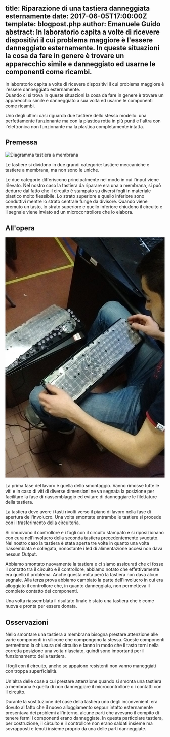 title: Riparazione di una tastiera danneggiata esternamente
date: 2017-06-05T17:00:00Z
template: blogpost.php
author: Emanuele Guido
abstract: In laboratorio capita a volte di ricevere dispositivi il cui problema maggiore è l'essere danneggiato esternamente. In queste situazioni la cosa da fare in genere è trovare un apparecchio simile e danneggiato ed usarne le componenti come ricambi.
---

In laboratorio capita a volte di ricevere dispositivi il cui problema maggiore è l'essere danneggiato esternamente.  
Quando ci si trova in queste situazioni la cosa da fare in genere è trovare un apparecchio simile e danneggiato a
sua volta ed usarne le componenti come ricambi.

Uno degli ultimi casi riguarda due tastiere dello stesso modello: una perfettamente funzionante ma con la plastica
rotta in più punti e l'altra con l'elettronica non funzionante ma la plastica completamente intatta.

## Premessa

<img class="decorativa" src="/blog/media/Membrane_keyboard_diagram_FULL_SCALE.png" alt="Diagramma tastiera a membrana" title="Diagramma di una tastiera a membrana">

Le tastiere si dividono in due grandi categorie: tastiere meccaniche e tastiere a membrana, ma non sono le uniche.

Le due categorie differiscono principalmente nel modo in cui l'input viene rilevato. Nel nostro caso la tastiera
da riparare era una a membrana, si può dedurre dal fatto che il circuito è stampato su diversi fogli in materiale
plastico molto flessibile. Lo strato superiore e quello inferiore sono conduttivi mentre lo strato centrale funge
da divisore. Quando viene premuto un tasto, lo strato superiore e quello inferiore chiudono il circuito e il
segnale viene inviato ad un microcontrollore che lo elabora.

## All'opera

<img class="decorativa-flow" src="media/riparazione-tastiera.jpg" alt="Riparazione della tastiera" title="Riparazione della tastiera">

La prima fase del lavoro è quella dello smontaggio. Vanno rimosse tutte le viti e in caso di viti di diverse
dimensioni ne va segnata la posizione per facilitare la fase di riassemblaggio ed evitare di danneggiare le
filettature della tastiera.

La tastiera deve avere i tasti rivolti verso il piano di lavoro nella fase di apertura
dell'involucro. Una volta smontate entrambe le tastiere si procede con il trasferimento della circuiteria.

Si rimuovono il controllore e i fogli con il circuito stampato e si riposizionano con cura nell'involucro della
seconda tastiera precedentemente svuotato.  
Nel nostro caso la tastiera è stata aperta tre volte in quanto una
volta riassemblata e collegata, nonostante i led di alimentazione accesi non dava nessun Output.

Abbiamo smontato nuovamente la tastiera e ci siamo assicurati che ci fosse il contatto tra il circuito e il controllore,
abbiamo notato che effettivamente era quello il problema. Anche questa volta però la tastiera non dava alcun
segnale. Alla terza prova abbiamo cambiato la parte dell'involucro in cui era alloggiato il controllore che, in
quanto danneggiata, non permetteva il completo contatto dei componenti.

Una volta riassemblata il risultato finale è stato una tastiera che è come nuova e pronta per essere donata.

## Osservazioni

Nello smontare una tastiera a membrana bisogna prestare attenzione alle varie componenti in silicone che compongono 
la stessa. Queste componenti permettono la chiusura del circuito e fanno in modo che il tasto torni nella corretta
posizione una volta rilasciato, quindi sono importanti per il funzionamento della tastiera.

I fogli con il circuito, anche se appaiono resistenti non vanno maneggiati con troppa superficialità.

Un'altra delle cose a cui prestare attenzione quando si smonta una tastiera a membrana è quella di non danneggiare
il microcontrollore o i contatti con il circuito.

Durante la sostituzione del case della tastiera uno degli inconvenienti era dovuto al fatto che il nuovo
alloggiamento seppur intatto esternamente presentava dei problemi all'interno, alcune parti che avevano il compito
di tenere fermi i componenti erano danneggiate. In questa particolare tastiera, per costruzione, il circuito e il
controllore non erano saldati insieme ma sovrapposti e tenuti insieme proprio da una delle parti danneggiate.
